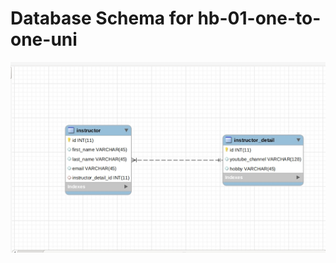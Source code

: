 # Database Schema for hb-01-one-to-one-uni

![Image](https://github.com/Anshika15/Spring-Hibernate/blob/hb-01-one-to-one-uni/Db-schema.png)
